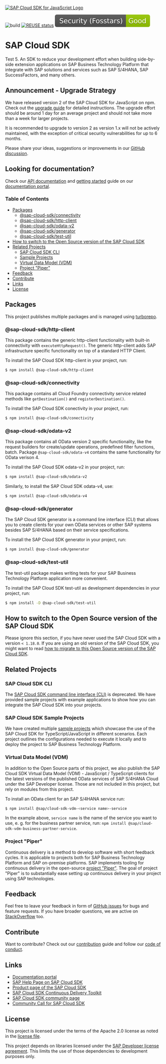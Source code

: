 <a href="https://sap.com/s4sdk"><img src="https://help.sap.com/doc/2324e9c3b28748a4ae2ad08166d77675/1.0/en-US/logo-with-js.svg" alt="SAP Cloud SDK for JavaScript Logo" height="122.92" width="226.773"/></a>

![build](https://github.com/SAP/cloud-sdk-js/workflows/build/badge.svg)
[![REUSE status](https://api.reuse.software/badge/github.com/SAP/cloud-sdk-js)](https://api.reuse.software/info/github.com/SAP/cloud-sdk-js)
[![Fosstars security rating](https://github.com/SAP/cloud-sdk-js/blob/fosstars-report/fosstars_badge.svg)](https://github.com/SAP/cloud-sdk-js/blob/fosstars-report/fosstars_report.md)

# SAP Cloud SDK
Test 5.
An SDK to reduce your development effort when building side-by-side extension applications on SAP Business Technology Platform that integrate with SAP solutions and services such as SAP S/4HANA, SAP SuccessFactors, and many others.

## Announcement - Upgrade Strategy

We have released version 2 of the SAP Cloud SDK for JavaScript on npm.
Check out the [upgrade guide](https://sap.github.io/cloud-sdk/docs/js/guides/upgrade-to-version-2) for detailed instructions.
The upgrade effort should be around 1 day for an average project and should not take more than a week for larger projects.

It is recommended to upgrade to version 2 as version 1.x will not be actively maintained, with the exception of critical security vulnerabilities for up to 6 months.

Please share your ideas, suggestions or improvements in our [GitHub discussion](https://github.com/SAP/cloud-sdk-js/discussions/1518).

## Looking for documentation?

Check our [API documentation](https://sap.github.io/cloud-sdk/docs/js/api) and [getting started](https://sap.github.io/cloud-sdk/docs/js/getting-started) guide on our [documentation portal](https://sap.github.io/cloud-sdk/).

### Table of Contents

- [Packages](#packages)
  - [@sap-cloud-sdk/connectivity](#sap-cloud-connectivity)
  - [@sap-cloud-sdk/http-client](#sap-cloud-http-client)
  - [@sap-cloud-sdk/odata-v2](#sap-cloud-odata-v2)
  - [@sap-cloud-sdk/generator](#sap-cloud-sdkgenerator)
  - [@sap-cloud-sdk/test-util](#sap-cloud-sdktest-util)
- [How to switch to the Open Source version of the SAP Cloud SDK](#how-to-switch-to-the-open-source-version-of-the-sap-cloud-sdk)
- [Related Projects](#related-projects)
  - [SAP Cloud SDK CLI](#sap-cloud-sdk-cli)
  - [Sample Projects](#sap-cloud-sdk-starter-projects)
  - [Virtual Data Model (VDM)](#virtual-data-model-vdm)
  - [Project "Piper"](#project-piper)
- [Feedback](#feedback)
- [Contribute](#contribute)
- [Links](#links)
- [License](#license)

## Packages

This project publishes multiple packages and is managed using [turborepo](https://github.com/vercel/turborepo).

### @sap-cloud-sdk/http-client

This package contains the generic http-client functionality with built-in connectivity with `executeHttpRequest()`. The generic http-client adds SAP infrastructure specific functionality on top of a standard HTTP Client.

To install the SAP Cloud SDK http-client in your project, run:

```bash
$ npm install @sap-cloud-sdk/http-client
```

### @sap-cloud-sdk/connectivity

This package contains all Cloud Foundry connectivity service related methods like `getDestination()` and `registerDestination()`.

To install the SAP Cloud SDK conectivity in your project, run:

```bash
$ npm install @sap-cloud-sdk/conectivity
```

### @sap-cloud-sdk/odata-v2

This package contains all OData version 2 specific functionality, like the request builders for create/update operations, predefined filter functions, batch. Package `@sap-cloud-sdk/odata-v4` contains the same functionality for OData verison 4.

To install the SAP Cloud SDK odata-v2 in your project, run:

```bash
$ npm install @sap-cloud-sdk/odata-v2
```

Similarly, to install the SAP Cloud SDK odata-v4, use:

```bash
$ npm install @sap-cloud-sdk/odata-v4
```

### @sap-cloud-sdk/generator

The SAP Cloud SDK generator is a command line interface (CLI) that allows you to create clients for your own OData services or other SAP systems besides SAP S/4HANA based on their service specifications.

To install the SAP Cloud SDK generator in your project, run:

```bash
$ npm install @sap-cloud-sdk/generator
```

### @sap-cloud-sdk/test-util

The test-util package makes writing tests for your SAP Business Technology Platform application more convenient.

To install the SAP Cloud SDK test-util as development dependencies in your project, run:

```bash
$ npm install -D @sap-cloud-sdk/test-util
```

## How to switch to the Open Source version of the SAP Cloud SDK

Please ignore this section, if you have never used the SAP Cloud SDK with a version `< 1.18.0`.
If you are using an old version of the SAP Cloud SDK, you might want to read [how to migrate to this Open Source version of the SAP Cloud SDK](https://sap.github.io/cloud-sdk/docs/js/guides/migrate-to-open-source-version-of-cloud-sdk-for-javascript-typescript).

## Related Projects

### SAP Cloud SDK CLI

The [SAP Cloud SDK command line interface (CLI)](https://github.com/sap/cloud-sdk-cli) is deprecated. We have provided sample projects with example applications to show how you can integrate the SAP Cloud SDK into your projects.

### SAP Cloud SDK Sample Projects

We have created multiple [sample projects](https://github.com/SAP-samples/cloud-sdk-js) which showcase the use of the SAP Cloud SDK for TypeScript/JavaScript in different scenarios.
Each project outlines the configurations needed to execute it locally and to deploy the project to SAP Business Technology Platform.

### Virtual Data Model (VDM)

In addition to the Open Source parts of this project, we also publish the SAP Cloud SDK Virtual Data Model (VDM) - JavaScript / TypeScript clients for the latest versions of the published OData services of SAP S/4HANA Cloud under the SAP Developer license. Those are not included in this project, but rely on modules from this project.

To install an OData client for an SAP S/4HANA service run:

```bash
$ npm install @sap/cloud-sdk-vdm-<service name>-service
```

In the example above, `service name` is the name of the service you want to use, e. g. for the business partner service, run: `npm install @sap/cloud-sdk-vdm-business-partner-service`.

### Project "Piper"

Continuous delivery is a method to develop software with short feedback cycles.
It is applicable to projects both for SAP Business Technology Platform and SAP on-premise platforms.
SAP implements tooling for continuous delivery in the open-source [project "Piper"](https://sap.github.io/jenkins-library/).
The goal of project "Piper" is to substantially ease setting up continuous delivery in your project using SAP technologies.

## Feedback

Feel free to leave your feedback in form of [GitHub issues](https://github.com/SAP/cloud-sdk-js/issues) for bugs and feature requests. If you have broader questions, we are active on [StackOverflow](https://stackoverflow.com/questions/tagged/sap-cloud-sdk+javascript) too.

## Contribute

Want to contribute? Check out our [contribution](./CONTRIBUTING.md) guide and follow our [code of conduct](./CODE_OF_CONDUCT).

## Links

- [Documentation portal](https://sap.github.io/cloud-sdk/)
- [SAP Help Page on SAP Cloud SDK](https://help.sap.com/viewer/product/SAP_CLOUD_SDK/1.0/en-US)
- [Product page of the SAP Cloud SDK](https://developers.sap.com/topics/cloud-sdk.html)
- [SAP Cloud SDK Continuous Delivery Toolkit](https://github.com/SAP/cloud-s4-sdk-pipeline)
- [SAP Cloud SDK community page](https://community.sap.com/topics/cloud-sdk)
- [Community Call for SAP Cloud SDK](https://blogs.sap.com/2019/06/26/sap-cloud-sdk-new-format-of-the-update-call-for-sap-community/)

## License

This project is licensed under the terms of the Apache 2.0 license as noted in the [license file](./LICENSES/Apache-2.0.txt).

This project depends on libraries licensed under the [SAP Developer license agreement](https://tools.eu1.hana.ondemand.com/developer-license-3_1.txt).
This limits the use of those dependencies to development purposes only.
